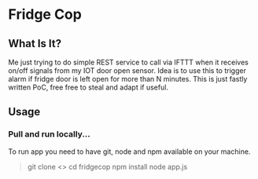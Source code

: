 # Fridge Cop

## What Is It?

Me just trying to do simple REST service to call via IFTTT when it receives on/off signals from my IOT door open sensor. Idea is to use this to trigger alarm if fridge door is left open for more than N minutes. This is just fastly written PoC, free free to steal and adapt if useful.

## Usage

### Pull and run locally...
To run app you need to have git, node and npm available on your machine.
> git clone <>
> cd fridgecop
> npm install
> node app.js
